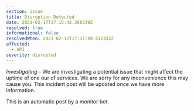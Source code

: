 ```yaml
---
section: issue
title: Disruption Detected
date: 2021-02-17T17:15:42.368339Z
resolved: true
informational: false
resolvedWhen: 2021-02-17T17:17:59.512332Z
affected:
  - API
severity: disrupted
---
```

*Investigating* - We are investigating a potential issue that might affect the uptime of one our of services. We are sorry for any inconvenience this may cause you. This incident post will be updated once we have more information.

This is an automatic post by a monitor bot.
        